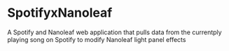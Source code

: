 # SpotifyxNanoleaf
 A Spotify and Nanoleaf web application that pulls data from the currentply playing song on Spotify to modify Nanoleaf light panel effects

